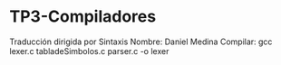# TP3-Compiladores
Traducción dirigida por Sintaxis
Nombre: Daniel Medina
Compilar: gcc lexer.c tabladeSimbolos.c parser.c -o lexer
